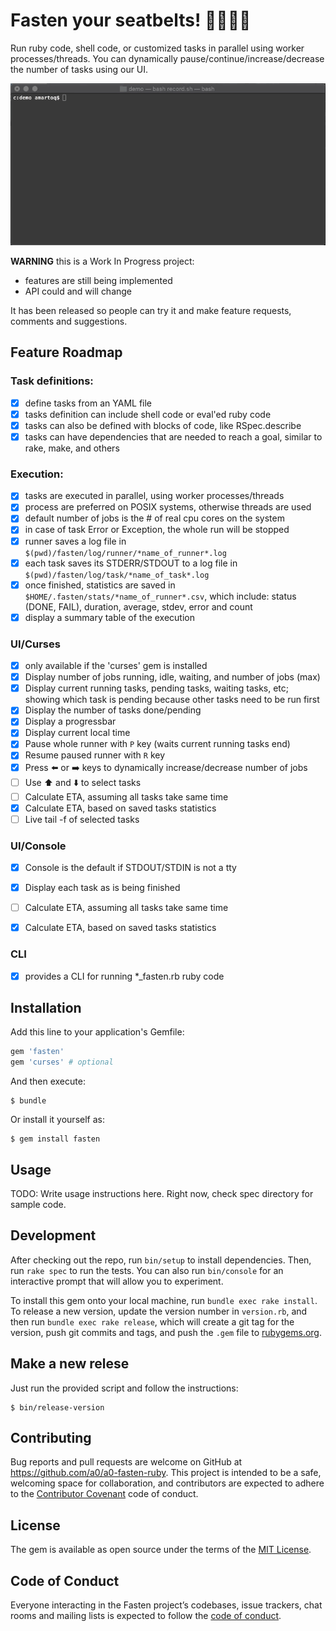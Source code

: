 # Fasten your seatbelts! 💺💺💺💺

Run ruby code, shell code, or customized tasks in parallel using worker processes/threads. You can dynamically pause/continue/increase/decrease the number of tasks using our UI.

![](demo/demo.gif)

**WARNING** this is a Work In Progress project:
- features are still being implemented
- API could and will change

It has been released so people can try it and make feature requests, comments and suggestions.

## Feature Roadmap

### Task definitions:
- [x] define tasks from an YAML file
- [x] tasks definition can include shell code or eval'ed ruby code
- [x] tasks can also be defined with blocks of code, like RSpec.describe
- [x] tasks can have dependencies that are needed to reach a goal, similar to rake, make, and others

### Execution:
- [x] tasks are executed in parallel, using worker processes/threads
- [x] process are preferred on POSIX systems, otherwise threads are used
- [x] default number of jobs is the # of real cpu cores on the system
- [x] in case of task Error or Exception, the whole run will be stopped
- [x] runner saves a log file in `$(pwd)/fasten/log/runner/*name_of_runner*.log`
- [x] each task saves its STDERR/STDOUT to a log file in `$(pwd)/fasten/log/task/*name_of_task*.log`
- [x] once finished, statistics are saved in `$HOME/.fasten/stats/*name_of_runner*.csv`, which include: status (DONE, FAIL), duration, average, stdev, error and count
- [x] display a summary table of the execution

### UI/Curses
- [x] only available if the 'curses' gem is installed
- [x] Display number of jobs running, idle, waiting, and number of jobs (max)
- [x] Display current running tasks, pending tasks, waiting tasks, etc; showing which task is pending because other tasks need to be run first
- [x] Display the number of tasks done/pending
- [x] Display a progressbar
- [x] Display current local time
- [x] Pause whole runner with `P` key (waits current running tasks end)
- [x] Resume paused runner with `R` key
- [x] Press ⬅️ or ➡️ keys to dynamically increase/decrease number of jobs
- [ ] Use ⬆️ and ⬇️ to select tasks
- [ ] Calculate ETA, assuming all tasks take same time
- [x] Calculate ETA, based on saved tasks statistics
- [ ] Live tail -f of selected tasks

### UI/Console
- [x] Console is the default if STDOUT/STDIN is not a tty
- [x] Display each task as is being finished
- [ ] Calculate ETA, assuming all tasks take same time
- [x] Calculate ETA, based on saved tasks statistics


### CLI
- [x] provides a CLI for running *_fasten.rb ruby code


## Installation

Add this line to your application's Gemfile:

```ruby
gem 'fasten'
gem 'curses' # optional
```

And then execute:

    $ bundle

Or install it yourself as:

    $ gem install fasten

## Usage

TODO: Write usage instructions here. Right now, check spec directory for sample code.

## Development

After checking out the repo, run `bin/setup` to install dependencies. Then, run `rake spec` to run the tests. You can also run `bin/console` for an interactive prompt that will allow you to experiment.

To install this gem onto your local machine, run `bundle exec rake install`. To release a new version, update the version number in `version.rb`, and then run `bundle exec rake release`, which will create a git tag for the version, push git commits and tags, and push the `.gem` file to [rubygems.org](https://rubygems.org).

## Make a new relese

Just run the provided script and follow the instructions:

    $ bin/release-version

## Contributing

Bug reports and pull requests are welcome on GitHub at https://github.com/a0/a0-fasten-ruby. This project is intended to be a safe, welcoming space for collaboration, and contributors are expected to adhere to the [Contributor Covenant](http://contributor-covenant.org) code of conduct.

## License

The gem is available as open source under the terms of the [MIT License](https://opensource.org/licenses/MIT).

## Code of Conduct

Everyone interacting in the Fasten project’s codebases, issue trackers, chat rooms and mailing lists is expected to follow the [code of conduct](https://github.com/a0/a0-fasten-ruby/blob/master/CODE_OF_CONDUCT.md).

